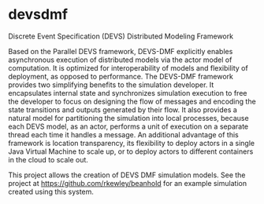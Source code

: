 # devsdmf
Discrete Event Specification (DEVS) Distributed Modeling Framework

Based on the Parallel DEVS framework,
DEVS-DMF explicitly enables asynchronous execution
of distributed models via the actor model of computation.
It is optimized for interoperability of models and flexibility
of deployment, as opposed to performance. The DEVS-DMF
framework provides two simplifying benefits to the simulation
developer. It encapsulates internal state and synchronizes
simulation execution to free the developer to focus on designing
the flow of messages and encoding the state transitions
and outputs generated by their flow. It also provides a natural
model for partitioning the simulation into local processes,
because each DEVS model, as an actor, performs a unit of execution
on a separate thread each time it handles a message.
An additional advantage of this framework is location transparency,
its flexibility to deploy actors in a single Java Virtual
Machine to scale up, or to deploy actors to different containers
in the cloud to scale out.

This project allows the creation of DEVS DMF simulation models.  See the project at https://github.com/rkewley/beanhold for an example simulation created using this system.

